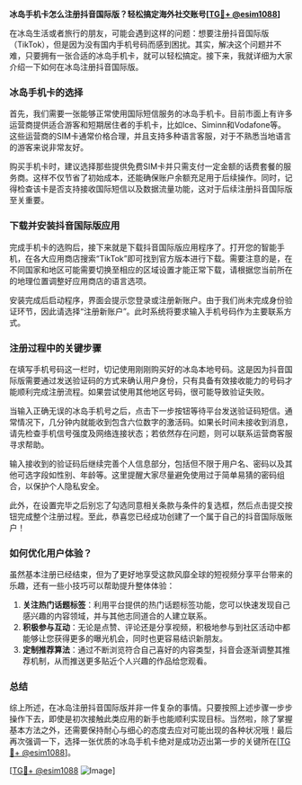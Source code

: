 **冰岛手机卡怎么注册抖音国际版？轻松搞定海外社交账号[[TG💪+ @esim1088](https://t.me/s/esim1088)]**

在冰岛生活或者旅行的朋友，可能会遇到这样的问题：想要注册抖音国际版（TikTok），但是因为没有国内手机号码而感到困扰。其实，解决这个问题并不难，只要拥有一张合适的冰岛手机卡，就可以轻松搞定。接下来，我就详细为大家介绍一下如何在冰岛注册抖音国际版。

### 冰岛手机卡的选择

首先，我们需要一张能够正常使用国际短信服务的冰岛手机卡。目前市面上有许多运营商提供适合游客和短期居住者的手机卡，比如Ice、Siminn和Vodafone等。这些运营商的SIM卡通常价格合理，并且支持多种语言客服，对于不熟悉当地语言的游客来说非常友好。

购买手机卡时，建议选择那些提供免费SIM卡并只需支付一定金额的话费套餐的服务商。这样不仅节省了初始成本，还能确保账户余额充足用于后续操作。同时，记得检查该卡是否支持接收国际短信以及数据流量功能，这对于后续注册抖音国际版至关重要。

### 下载并安装抖音国际版应用

完成手机卡的选购后，接下来就是下载抖音国际版应用程序了。打开您的智能手机，在各大应用商店搜索“TikTok”即可找到官方版本进行下载。需要注意的是，在不同国家和地区可能需要切换至相应的区域设置才能正常下载，请根据您当前所在的地理位置调整好应用商店的语言选项。

安装完成后启动程序，界面会提示您登录或注册新账户。由于我们尚未完成身份验证环节，因此请选择“注册新账户”。此时系统将要求输入手机号码作为主要联系方式。

### 注册过程中的关键步骤

在填写手机号码这一栏时，切记使用刚刚购买好的冰岛本地号码。这是因为抖音国际版需要通过发送验证码的方式来确认用户身份，只有具备有效接收能力的号码才能顺利完成注册流程。如果尝试使用其他地区号码，很可能导致验证失败。

当输入正确无误的冰岛手机号之后，点击下一步按钮等待平台发送验证码短信。通常情况下，几分钟内就能收到包含六位数字的激活码。如果长时间未接收到消息，请先检查手机信号强度及网络连接状态；若依然存在问题，则可以联系运营商客服寻求帮助。

输入接收到的验证码后继续完善个人信息部分，包括但不限于用户名、密码以及其他可选字段如性别、年龄等。这里提醒大家尽量避免使用过于简单易猜的密码组合，以保护个人隐私安全。

此外，在设置完毕之后别忘了勾选同意相关条款与条件的复选框，然后点击提交按钮完成整个注册过程。至此，恭喜您已经成功创建了一个属于自己的抖音国际版账户！

### 如何优化用户体验？

虽然基本注册已经结束，但为了更好地享受这款风靡全球的短视频分享平台带来的乐趣，还有一些小技巧可以帮助提升整体体验：

1. **关注热门话题标签**：利用平台提供的热门话题标签功能，您可以快速发现自己感兴趣的内容领域，并与其他志同道合的人建立联系。
2. **积极参与互动**：无论是点赞、评论还是分享视频，积极地参与到社区活动中都能够让您获得更多的曝光机会，同时也更容易结识新朋友。
3. **定制推荐算法**：通过不断浏览符合自己喜好的内容类型，抖音会逐渐调整其推荐机制，从而推送更多贴近个人兴趣的作品给您观看。

### 总结

综上所述，在冰岛注册抖音国际版并非一件复杂的事情。只要按照上述步骤一步步操作下去，即使是初次接触此类应用的新手也能顺利实现目标。当然啦，除了掌握基本方法之外，还需要保持耐心与细心的态度去应对可能出现的各种状况哦！最后再次强调一下，选择一张优质的冰岛手机卡绝对是成功迈出第一步的关键所在[[TG💪+ @esim1088](https://t.me/s/esim1088)]。

[[TG💪+ @esim1088](https://t.me/s/esim1088) ![Image](https://i.postimg.cc/4NQfJmqS/Snipaste-2025-05-13-00-14-12.png)]